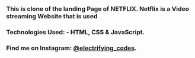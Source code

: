 ### This is clone of the landing Page of NETFLIX. Netflix is a Video streaming Website that is used 

### Technologies Used: - HTML, CSS & JavaScript.

### Find me on Instagram: [@electrifying_codes][instagram].

[instagram]: https://www.instagram.com/electrifying_codes
